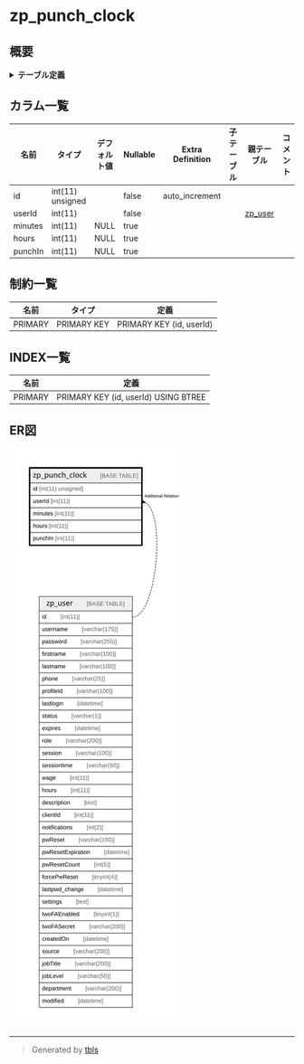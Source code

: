# zp_punch_clock

## 概要

<details>
<summary><strong>テーブル定義</strong></summary>

```sql
CREATE TABLE `zp_punch_clock` (
  `id` int(11) unsigned NOT NULL AUTO_INCREMENT,
  `userId` int(11) NOT NULL,
  `minutes` int(11) DEFAULT NULL,
  `hours` int(11) DEFAULT NULL,
  `punchIn` int(11) DEFAULT NULL,
  PRIMARY KEY (`id`,`userId`)
) ENGINE=InnoDB DEFAULT CHARSET=utf8mb4 COLLATE=utf8mb4_unicode_ci
```

</details>

## カラム一覧

| 名前      | タイプ              | デフォルト値       | Nullable | Extra Definition | 子テーブル      | 親テーブル                 | コメント     |
| ------- | ---------------- | ------------ | -------- | ---------------- | ---------- | --------------------- | -------- |
| id      | int(11) unsigned |              | false    | auto_increment   |            |                       |          |
| userId  | int(11)          |              | false    |                  |            | [zp_user](zp_user.md) |          |
| minutes | int(11)          | NULL         | true     |                  |            |                       |          |
| hours   | int(11)          | NULL         | true     |                  |            |                       |          |
| punchIn | int(11)          | NULL         | true     |                  |            |                       |          |

## 制約一覧

| 名前      | タイプ         | 定義                       |
| ------- | ----------- | ------------------------ |
| PRIMARY | PRIMARY KEY | PRIMARY KEY (id, userId) |

## INDEX一覧

| 名前      | 定義                                   |
| ------- | ------------------------------------ |
| PRIMARY | PRIMARY KEY (id, userId) USING BTREE |

## ER図

![er](zp_punch_clock.svg)

---

> Generated by [tbls](https://github.com/k1LoW/tbls)
